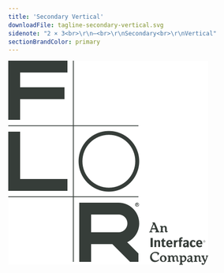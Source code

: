 ```yaml
---
title: 'Secondary Vertical'
downloadFile: tagline-secondary-vertical.svg
sidenote: "2 × 3<br>\r\n—<br>\r\nSecondary<br>\r\nVertical"
sectionBrandColor: primary
---
```


![](tagline-secondary-vertical.svg?resize=194)